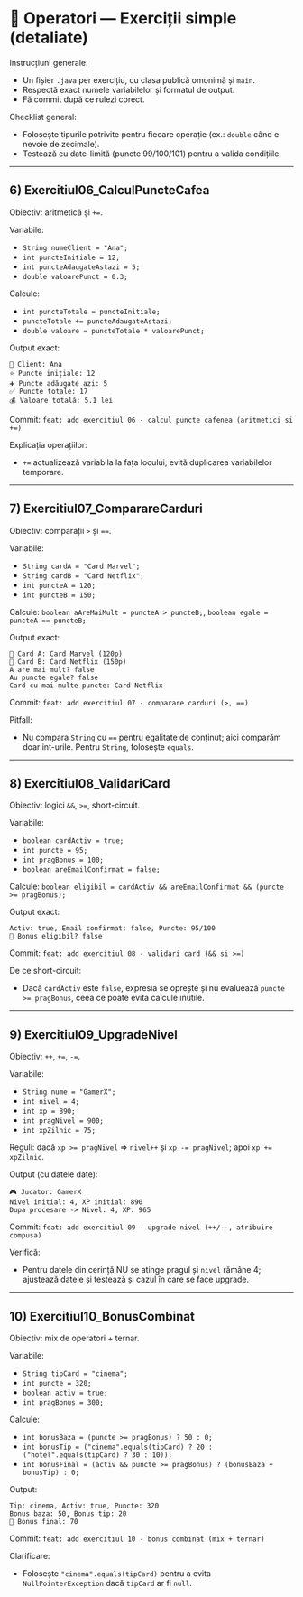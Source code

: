 # 🧪 Operatori — Exerciții simple (detaliate)

Instrucțiuni generale:

- Un fișier `.java` per exercițiu, cu clasa publică omonimă și `main`.
- Respectă exact numele variabilelor și formatul de output.
- Fă commit după ce rulezi corect.

Checklist general:

- Folosește tipurile potrivite pentru fiecare operație (ex.: `double` când e nevoie de zecimale).
- Testează cu date-limită (puncte 99/100/101) pentru a valida condițiile.

---

## 6) Exercitiul06_CalculPuncteCafea

Obiectiv: aritmetică și `+=`.

Variabile:

- `String numeClient = "Ana";`
- `int puncteInitiale = 12;`
- `int puncteAdaugateAstazi = 5;`
- `double valoarePunct = 0.3;`

Calcule:

- `int puncteTotale = puncteInitiale;`
- `puncteTotale += puncteAdaugateAstazi;`
- `double valoare = puncteTotale * valoarePunct;`

Output exact:

```
👤 Client: Ana
⭐ Puncte inițiale: 12
➕ Puncte adăugate azi: 5
✅ Puncte totale: 17
💰 Valoare totală: 5.1 lei
```

Commit: `feat: add exercitiul 06 - calcul puncte cafenea (aritmetici si +=)`

Explicația operațiilor:

- `+=` actualizează variabila la fața locului; evită duplicarea variabilelor temporare.

---

## 7) Exercitiul07_ComparareCarduri

Obiectiv: comparații `>` și `==`.

Variabile:

- `String cardA = "Card Marvel";`
- `String cardB = "Card Netflix";`
- `int puncteA = 120;`
- `int puncteB = 150;`

Calcule: `boolean aAreMaiMult = puncteA > puncteB;`, `boolean egale = puncteA == puncteB;`

Output exact:

```
🔸 Card A: Card Marvel (120p)
🔹 Card B: Card Netflix (150p)
A are mai mult? false
Au puncte egale? false
Card cu mai multe puncte: Card Netflix
```

Commit: `feat: add exercitiul 07 - comparare carduri (>, ==)`

Pitfall:

- Nu compara `String` cu `==` pentru egalitate de conținut; aici comparăm doar int-urile. Pentru `String`, folosește `equals`.

---

## 8) Exercitiul08_ValidariCard

Obiectiv: logici `&&`, `>=`, short-circuit.

Variabile:

- `boolean cardActiv = true;`
- `int puncte = 95;`
- `int pragBonus = 100;`
- `boolean areEmailConfirmat = false;`

Calcule: `boolean eligibil = cardActiv && areEmailConfirmat && (puncte >= pragBonus);`

Output exact:

```
Activ: true, Email confirmat: false, Puncte: 95/100
🎁 Bonus eligibil? false
```

Commit: `feat: add exercitiul 08 - validari card (&& si >=)`

De ce short-circuit:

- Dacă `cardActiv` este `false`, expresia se oprește și nu evaluează `puncte >= pragBonus`, ceea ce poate evita calcule inutile.

---

## 9) Exercitiul09_UpgradeNivel

Obiectiv: `++`, `+=`, `-=`.

Variabile:

- `String nume = "GamerX";`
- `int nivel = 4;`
- `int xp = 890;`
- `int pragNivel = 900;`
- `int xpZilnic = 75;`

Reguli: dacă `xp >= pragNivel` => `nivel++` și `xp -= pragNivel`; apoi `xp += xpZilnic`.

Output (cu datele date):

```
🎮 Jucator: GamerX
Nivel initial: 4, XP initial: 890
Dupa procesare -> Nivel: 4, XP: 965
```

Commit: `feat: add exercitiul 09 - upgrade nivel (++/--, atribuire compusa)`

Verifică:

- Pentru datele din cerință NU se atinge pragul și `nivel` rămâne 4; ajustează datele și testează și cazul în care se face upgrade.

---

## 10) Exercitiul10_BonusCombinat

Obiectiv: mix de operatori + ternar.

Variabile:

- `String tipCard = "cinema";`
- `int puncte = 320;`
- `boolean activ = true;`
- `int pragBonus = 300;`

Calcule:

- `int bonusBaza = (puncte >= pragBonus) ? 50 : 0;`
- `int bonusTip = ("cinema".equals(tipCard) ? 20 : ("hotel".equals(tipCard) ? 30 : 10));`
- `int bonusFinal = (activ && puncte >= pragBonus) ? (bonusBaza + bonusTip) : 0;`

Output:

```
Tip: cinema, Activ: true, Puncte: 320
Bonus baza: 50, Bonus tip: 20
🎁 Bonus final: 70
```

Commit: `feat: add exercitiul 10 - bonus combinat (mix + ternar)`

Clarificare:

- Folosește `"cinema".equals(tipCard)` pentru a evita `NullPointerException` dacă `tipCard` ar fi `null`.
